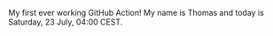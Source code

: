 My first ever working GitHub Action!
My name is Thomas and today is Saturday, 23 July, 04:00 CEST. 
